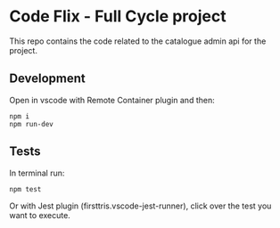 # Code Flix - Full Cycle project

This repo contains the code related to the catalogue admin api for the project.

## Development

Open in vscode with Remote Container plugin and then:

```
npm i
npm run-dev
```

## Tests

In terminal run:

```
npm test
```

Or with Jest plugin (firsttris.vscode-jest-runner), click over the test you want to execute.

##
